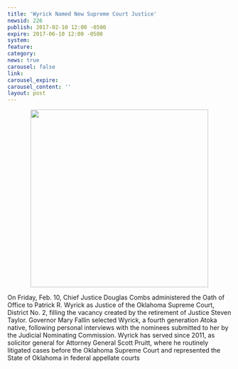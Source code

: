 ```yaml
---
title: 'Wyrick Named New Supreme Court Justice'
newsid: 226
publish: 2017-02-10 12:00 -0500
expire: 2017-06-10 12:00 -0500
system: 
feature: 
category: 
news: true
carousel: false
link: 
carousel_expire: 
carousel_content: ''
layout: post
---
```

<div style="text-align: center;"><img src="http://www.oscn.net/images/news/justice-swearing-in.jpg" alt="" style="width: 400px; margin: 0 auto;" /></div>
<p>On Friday, Feb. 10, Chief Justice Douglas Combs administered the Oath of Office to Patrick R. Wyrick as Justice of the Oklahoma Supreme Court, District No. 2, filling the vacancy created by the retirement of Justice Steven Taylor.  Governor Mary Fallin selected Wyrick, a fourth generation Atoka native, following personal interviews with the nominees submitted to her by the Judicial Nominating Commission.   Wyrick has served since 2011, as solicitor general for Attorney General Scott Pruitt, where he routinely litigated cases before the Oklahoma Supreme Court and represented the State of Oklahoma in federal appellate courts</p>
